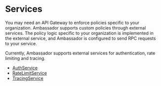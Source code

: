 # Services

You may need an API Gateway to enforce policies specific to your organization. Ambassador supports custom policies through external services. The policy logic specific to your organization is implemented in the external service, and Ambassador is configured to send RPC requests to your service.

Currently, Ambassador supports external services for authentication, rate limiting and tracing.

* [AuthService](/reference/services/auth-service)
* [RateLimitService](/reference/services/rate-limit-service)
* [TracingService](/reference/services/tracing-service)
